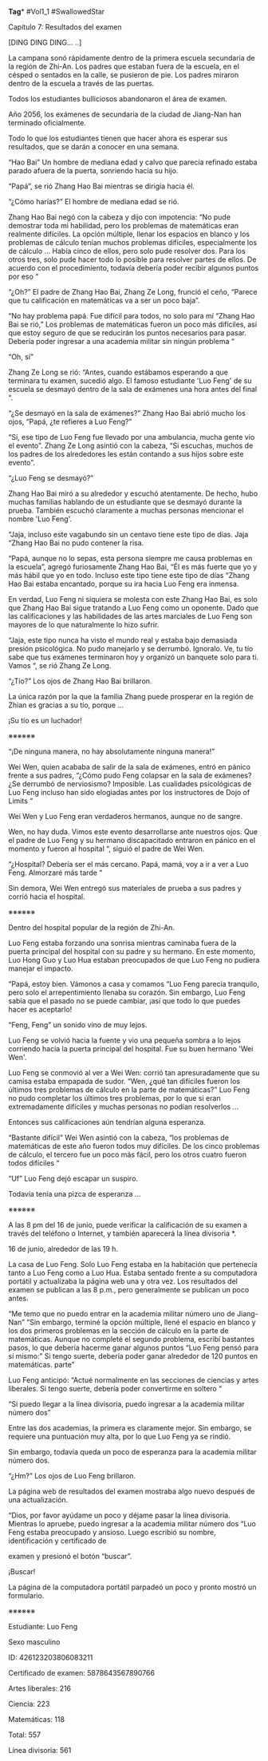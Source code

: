 **Tag***
#Vol1_1 #SwallowedStar

Capítulo 7: Resultados del examen

[DING DING DING… ..]

La campana sonó rápidamente dentro de la primera escuela secundaria de la región de Zhi-An. Los padres que estaban fuera de la escuela, en el césped o sentados en la calle, se pusieron de pie. Los padres miraron dentro de la escuela a través de las puertas.

Todos los estudiantes bulliciosos abandonaron el área de examen.

Año 2056, los exámenes de secundaria de la ciudad de Jiang-Nan han terminado oficialmente.

Todo lo que los estudiantes tienen que hacer ahora es esperar sus resultados, que se darán a conocer en una semana.

“Hao Bai” Un hombre de mediana edad y calvo que parecía refinado estaba parado afuera de la puerta, sonriendo hacia su hijo.

“Papá”, se rió Zhang Hao Bai mientras se dirigía hacia él.

“¿Cómo harías?” El hombre de mediana edad se rió.

Zhang Hao Bai negó con la cabeza y dijo con impotencia: “No pude demostrar toda mi habilidad, pero los problemas de matemáticas eran realmente difíciles. La opción múltiple, llenar los espacios en blanco y los problemas de cálculo tenían muchos problemas difíciles, especialmente los de cálculo ... Había cinco de ellos, pero solo pude resolver dos. Para los otros tres, solo pude hacer todo lo posible para resolver partes de ellos. De acuerdo con el procedimiento, todavía debería poder recibir algunos puntos por eso “

“¿Oh?” El padre de Zhang Hao Bai, Zhang Ze Long, frunció el ceño, “Parece que tu calificación en matemáticas va a ser un poco baja”.

“No hay problema papá. Fue difícil para todos, no solo para mí “Zhang Hao Bai se rió,” Los problemas de matemáticas fueron un poco más difíciles, así que estoy seguro de que se reducirán los puntos necesarios para pasar. Debería poder ingresar a una academia militar sin ningún problema “

“Oh, sí”

Zhang Ze Long se rió: “Antes, cuando estábamos esperando a que terminara tu examen, sucedió algo. El famoso estudiante 'Luo Feng' de su escuela se desmayó dentro de la sala de exámenes una hora antes del final “.

“¿Se desmayó en la sala de exámenes?” Zhang Hao Bai abrió mucho los ojos, “Papá, ¿te refieres a Luo Feng?”

“Sí, ese tipo de Luo Feng fue llevado por una ambulancia, mucha gente vio el evento”. Zhang Ze Long asintió con la cabeza, “Si escuchas, muchos de los padres de los alrededores les están contando a sus hijos sobre este evento”.

“¿Luo Feng se desmayó?”

Zhang Hao Bai miró a su alrededor y escuchó atentamente. De hecho, hubo muchas familias hablando de un estudiante que se desmayó durante la prueba. También escuchó claramente a muchas personas mencionar el nombre 'Luo Feng'.

“Jaja, incluso este vagabundo sin un centavo tiene este tipo de días. Jaja “Zhang Hao Bai no pudo contener la risa.

“Papá, aunque no lo sepas, esta persona siempre me causa problemas en la escuela”, agregó furiosamente Zhang Hao Bai, “Él es más fuerte que yo y más hábil que yo en todo. Incluso este tipo tiene este tipo de días “Zhang Hao Bai estaba encantado, porque su ira hacia Luo Feng era inmensa.

En verdad, Luo Feng ni siquiera se molesta con este Zhang Hao Bai, es solo que Zhang Hao Bai sigue tratando a Luo Feng como un oponente. Dado que las calificaciones y las habilidades de las artes marciales de Luo Feng son mayores de lo que naturalmente lo hizo sufrir.

“Jaja, este tipo nunca ha visto el mundo real y estaba bajo demasiada presión psicológica. No pudo manejarlo y se derrumbó. Ignoralo. Ve, tu tío sabe que tus exámenes terminaron hoy y organizó un banquete solo para ti. Vamos “, se rió Zhang Ze Long.

“¿Tío?” Los ojos de Zhang Hao Bai brillaron.

La única razón por la que la familia Zhang puede prosperar en la región de Zhian es gracias a su tío, porque ...

¡Su tío es un luchador!

※※※※※※

“¡De ninguna manera, no hay absolutamente ninguna manera!”

Wei Wen, quien acababa de salir de la sala de exámenes, entró en pánico frente a sus padres, “¿Cómo pudo Feng colapsar en la sala de exámenes? ¿Se derrumbó de nerviosismo? Imposible. Las cualidades psicológicas de Luo Feng incluso han sido elogiadas antes por los instructores de Dojo of Limits “

Wei Wen y Luo Feng eran verdaderos hermanos, aunque no de sangre.

Wen, no hay duda. Vimos este evento desarrollarse ante nuestros ojos. Que el padre de Luo Feng y su hermano discapacitado entraron en pánico en el momento y fueron al hospital “, siguió el padre de Wei Wen.

“¿Hospital? Debería ser el más cercano. Papá, mamá, voy a ir a ver a Luo Feng. Almorzaré más tarde “

Sin demora, Wei Wen entregó sus materiales de prueba a sus padres y corrió hacia el hospital.

※※※※※※

Dentro del hospital popular de la región de Zhi-An.

Luo Feng estaba forzando una sonrisa mientras caminaba fuera de la puerta principal del hospital con su padre y su hermano. En este momento, Luo Hong Guo y Luo Hua estaban preocupados de que Luo Feng no pudiera manejar el impacto.

“Papá, estoy bien. Vámonos a casa y comamos “Luo Feng parecía tranquilo, pero solo el arrepentimiento llenaba su corazón. Sin embargo, Luo Feng sabía que el pasado no se puede cambiar, ¡así que todo lo que puedes hacer es aceptarlo!

“Feng, Feng” un sonido vino de muy lejos.

Luo Feng se volvió hacia la fuente y vio una pequeña sombra a lo lejos corriendo hacia la puerta principal del hospital. Fue su buen hermano 'Wei Wen'.

Luo Feng se conmovió al ver a Wei Wen: corrió tan apresuradamente que su camisa estaba empapada de sudor. “Wen, ¿qué tan difíciles fueron los últimos tres problemas de cálculo en la parte de matemáticas?” Luo Feng no pudo completar los últimos tres problemas, por lo que si eran extremadamente difíciles y muchas personas no podían resolverlos ...

Entonces sus calificaciones aún tendrían alguna esperanza.

“Bastante difícil” Wei Wen asintió con la cabeza, “los problemas de matemáticas de este año fueron todos muy difíciles. De los cinco problemas de cálculo, el tercero fue un poco más fácil, pero los otros cuatro fueron todos difíciles “

“Uf” Luo Feng dejó escapar un suspiro.

Todavía tenía una pizca de esperanza ...

※※※※※※

A las 8 pm del 16 de junio, puede verificar la calificación de su examen a través del teléfono o Internet, y también aparecerá la línea divisoria *.

16 de junio, alrededor de las 19 h.

La casa de Luo Feng. Solo Luo Feng estaba en la habitación que pertenecía tanto a Luo Feng como a Luo Hua. Estaba sentado frente a su computadora portátil y actualizaba la página web una y otra vez. Los resultados del examen se publican a las 8 p.m., pero generalmente se publican un poco antes.

“Me temo que no puedo entrar en la academia militar número uno de Jiang-Nan” “Sin embargo, terminé la opción múltiple, llené el espacio en blanco y los dos primeros problemas en la sección de cálculo en la parte de matemáticas. Aunque no completé el segundo problema, escribí bastantes pasos, lo que debería hacerme ganar algunos puntos “Luo Feng pensó para sí mismo:” Si tengo suerte, debería poder ganar alrededor de 120 puntos en matemáticas. parte”

Luo Feng anticipó: “Actué normalmente en las secciones de ciencias y artes liberales. Si tengo suerte, debería poder convertirme en soltero “

“Si puedo llegar a la línea divisoria, puedo ingresar a la academia militar número dos”

Entre las dos academias, la primera es claramente mejor. Sin embargo, se requiere una puntuación muy alta, por lo que Luo Feng ya se rindió.

Sin embargo, todavía queda un poco de esperanza para la academia militar número dos.

“¿Hm?” Los ojos de Luo Feng brillaron.

La página web de resultados del examen mostraba algo nuevo después de una actualización.

“Dios, por favor ayúdame un poco y déjame pasar la línea divisoria. Mientras lo apruebe, puedo ingresar a la academia militar número dos “Luo Feng estaba preocupado y ansioso. Luego escribió su nombre, identificación y certificado de

examen y presionó el botón “buscar”.

¡Buscar!

La página de la computadora portátil parpadeó un poco y pronto mostró un formulario.

※※※※※※

Estudiante: Luo Feng

Sexo masculino

ID: 426123203806083211

Certificado de examen: 5878643567890766

Artes liberales: 216

Ciencia: 223

Matemáticas: 118

Total: 557

Línea divisoria: 561
